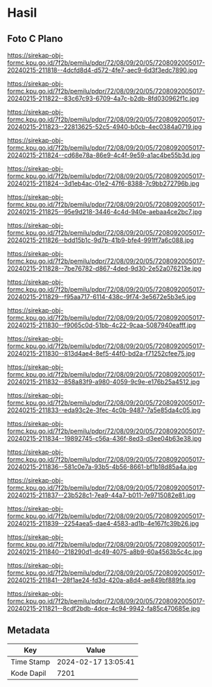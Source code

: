 # Hasil

## Foto C Plano

https://sirekap-obj-formc.kpu.go.id/7f2b/pemilu/pdpr/72/08/09/20/05/7208092005017-20240215-211818--4dcfd8d4-d572-4fe7-aec9-6d3f3edc7890.jpg

https://sirekap-obj-formc.kpu.go.id/7f2b/pemilu/pdpr/72/08/09/20/05/7208092005017-20240215-211822--83c67c93-6709-4a7c-b2db-8fd030962f1c.jpg

https://sirekap-obj-formc.kpu.go.id/7f2b/pemilu/pdpr/72/08/09/20/05/7208092005017-20240215-211823--22813625-52c5-4940-b0cb-4ec0384a0719.jpg

https://sirekap-obj-formc.kpu.go.id/7f2b/pemilu/pdpr/72/08/09/20/05/7208092005017-20240215-211824--cd68e78a-86e9-4c4f-9e59-a1ac4be55b3d.jpg

https://sirekap-obj-formc.kpu.go.id/7f2b/pemilu/pdpr/72/08/09/20/05/7208092005017-20240215-211824--3d1eb4ac-01e2-47f6-8388-7c9bb272796b.jpg

https://sirekap-obj-formc.kpu.go.id/7f2b/pemilu/pdpr/72/08/09/20/05/7208092005017-20240215-211825--95e9d218-3446-4c4d-940e-aebaa4ce2bc7.jpg

https://sirekap-obj-formc.kpu.go.id/7f2b/pemilu/pdpr/72/08/09/20/05/7208092005017-20240215-211826--bdd15b1c-9d7b-41b9-bfe4-991ff7a6c088.jpg

https://sirekap-obj-formc.kpu.go.id/7f2b/pemilu/pdpr/72/08/09/20/05/7208092005017-20240215-211828--7be76782-d867-4ded-9d30-2e52a076213e.jpg

https://sirekap-obj-formc.kpu.go.id/7f2b/pemilu/pdpr/72/08/09/20/05/7208092005017-20240215-211829--f95aa717-6114-438c-9f74-3e5672e5b3e5.jpg

https://sirekap-obj-formc.kpu.go.id/7f2b/pemilu/pdpr/72/08/09/20/05/7208092005017-20240215-211830--f9065c0d-51bb-4c22-9caa-5087940eafff.jpg

https://sirekap-obj-formc.kpu.go.id/7f2b/pemilu/pdpr/72/08/09/20/05/7208092005017-20240215-211830--813d4ae4-8ef5-44f0-bd2a-f71252cfee75.jpg

https://sirekap-obj-formc.kpu.go.id/7f2b/pemilu/pdpr/72/08/09/20/05/7208092005017-20240215-211832--858a83f9-a980-4059-9c9e-e176b25a4512.jpg

https://sirekap-obj-formc.kpu.go.id/7f2b/pemilu/pdpr/72/08/09/20/05/7208092005017-20240215-211833--eda93c2e-3fec-4c0b-9487-7a5e85da4c05.jpg

https://sirekap-obj-formc.kpu.go.id/7f2b/pemilu/pdpr/72/08/09/20/05/7208092005017-20240215-211834--19892745-c56a-436f-8ed3-d3ee04b63e38.jpg

https://sirekap-obj-formc.kpu.go.id/7f2b/pemilu/pdpr/72/08/09/20/05/7208092005017-20240215-211836--581c0e7a-93b5-4b56-8661-bf1b18d85a4a.jpg

https://sirekap-obj-formc.kpu.go.id/7f2b/pemilu/pdpr/72/08/09/20/05/7208092005017-20240215-211837--23b528c1-7ea9-44a7-b011-7e9715082e81.jpg

https://sirekap-obj-formc.kpu.go.id/7f2b/pemilu/pdpr/72/08/09/20/05/7208092005017-20240215-211839--2254aea5-dae4-4583-ad1b-4e167fc39b26.jpg

https://sirekap-obj-formc.kpu.go.id/7f2b/pemilu/pdpr/72/08/09/20/05/7208092005017-20240215-211840--218290d1-dc49-4075-a8b9-60a4563b5c4c.jpg

https://sirekap-obj-formc.kpu.go.id/7f2b/pemilu/pdpr/72/08/09/20/05/7208092005017-20240215-211841--28f1ae24-fd3d-420a-a8d4-ae849bf889fa.jpg

https://sirekap-obj-formc.kpu.go.id/7f2b/pemilu/pdpr/72/08/09/20/05/7208092005017-20240215-211821--8cdf2bdb-4dce-4c94-9942-fa85c470685e.jpg


## Metadata

| Key        | Value               |
| ---------- | ------------------- |
| Time Stamp | 2024-02-17 13:05:41 |
| Kode Dapil | 7201                |



